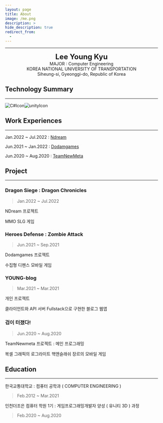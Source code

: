 ```yaml
---
layout: page
title: About
image: /me.png
description: >
hide_description: true
redirect_from:
  -
---
```


---

<center>
<span style=
"font-size:170%;
font-weight:bold">
Lee Young Kyu
</span>
</center>

<center>MAJOR : Computer Engineering</center>

<center>KOREA NATIONAL UNIVERSITY OF TRANSPORTATION</center>

<center> Siheung-si, Gyeonggi-do, Republic of Korea</center>

## Technology Summary

---

![C#Icon](https://camo.githubusercontent.com/5a6066cb6799454e110eb8af45ce93881f56d4477268103786dc03730dff40ad/68747470733a2f2f696d672e736869656c64732e696f2f62616467652f2d432532332532302d626c61636b3f7374796c653d666c6174266c6f676f3d432532305368617270)![unityIcon](https://camo.githubusercontent.com/a8fb97f7736e01291a14f303fe5a6827e149623acfd6807cf39df55969455975/68747470733a2f2f696d672e736869656c64732e696f2f62616467652f756e6974792532302d2532333030303030302e7376673f267374796c653d666c6174266c6f676f3d756e697479266c6f676f436f6c6f723d7768697465)


## Work Experiences

---

Jan.2022 ~ Jul.2022 : [Ndream](https://www.ndream.com/)

Jun.2021 ~ Jan.2022 : [Dodamgames](http://www.dodamgames.com/)

Jun.2020 ~ Aug.2020 : [TeamNewMeta](https://bit.ly/3cBRDqN)

## Project

---

### Dragon Siege : Dragon Chronicles

> Jan.2022 ~ Jul.2022

NDream 프로젝트

MMO SLG 게임

### Heroes Defense : Zombie Attack

> Jun.2021 ~ Sep.2021

Dodamgames 프로젝트

수집형 디펜스 모바일 게임

### YOUNG-blog

> Mar.2021 ~ Mar.2021

개인 프로젝트

클라이언트와 API 서버 Fullstack으로 구현한 블로그 웹앱

### 검이 터졌다!

> Jun.2020 ~ Aug.2020

TeamNewmeta 프로젝트 : 메인 프로그래밍

복셀 그래픽의 로그라이트 핵앤슬래쉬 장르의 모바일 게임


## Education

---

한국교통대학교 : 컴퓨터 공학과 ( COMPUTER ENGINEERING )

> Feb.2012 ~ Mar.2021

인천더조은 컴퓨터 학원 1기 : 게임프로그래밍개발자 양성 ( 유니티 3D ) 과정

> Feb.2020 ~ Aug.2020

